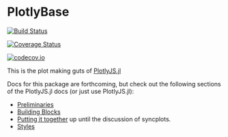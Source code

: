 # PlotlyBase

[![Build Status](https://travis-ci.org/sglyon/PlotlyBase.jl.svg?branch=master)](https://travis-ci.org/sglyon/PlotlyBase.jl)

[![Coverage Status](https://coveralls.io/repos/sglyon/PlotlyBase.jl/badge.svg?branch=master&service=github)](https://coveralls.io/github/sglyon/PlotlyBase.jl?branch=master)

[![codecov.io](http://codecov.io/github/sglyon/PlotlyBase.jl/coverage.svg?branch=master)](http://codecov.io/github/sglyon/PlotlyBase.jl?branch=master)

This is the plot making guts of [PlotlyJS.jl](https://github.com/sglyon/PlotlyJS.jl)

Docs for this package are forthcoming, but check out the following sections of the PlotlyJS.jl docs (or just use PlotlyJS.jl):

- [Preliminaries](http://juliaplots.org/PlotlyJS.jl/basics/)
- [Building Blocks](http://juliaplots.org/PlotlyJS.jl/building_traces_layouts/)
- [Putting it together](http://juliaplots.org/PlotlyJS.jl/syncplots/) up until the discussion of syncplots.
- [Styles](http://juliaplots.org/PlotlyJS.jl/styles/)
